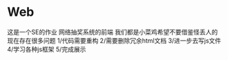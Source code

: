 ﻿# Web
这是一个SE的作业 网络抽奖系统的前端
我们都是小菜鸡希望不要借鉴怪丢人的
现在存在很多问题
1/代码需要重构
2/需要删除冗余html文档
3/进一步去写js文件
4/学习各种js框架
5/完成展示